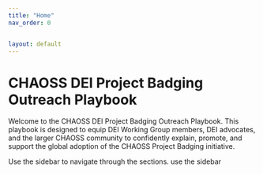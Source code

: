 ```yaml
---
title: "Home"
nav_order: 0


layout: default
---
```


# CHAOSS DEI Project Badging Outreach Playbook

Welcome to the CHAOSS DEI Project Badging Outreach Playbook. This playbook is designed to equip DEI Working Group members, DEI advocates, and the larger CHAOSS community to confidently explain, promote, and support the global adoption of the CHAOSS Project Badging initiative.

Use the sidebar to navigate through the sections.
use the sidebar
